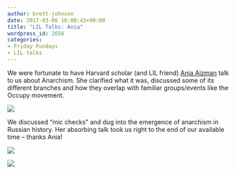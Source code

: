 ```yaml
---
author: brett-johnson
date: 2017-03-06 16:00:43+00:00
title: "LIL Talks: Ania"
wordpress_id: 2656
categories:
- Friday Fundays
- LIL talks
---
```


We were fortunate to have Harvard scholar (and LIL friend) [Ania Aizman](http://complit.fas.harvard.edu/people/anna-aizman) talk to us about Anarchism. She clarified what it was, discussed some of its different branches and how they overlap with familiar groups/events like the Occupy movement.

![](https://lil-blog-media.s3.amazonaws.com/IMG_20170303_141052-1-768x1024.jpg)

We discussed “mic checks” and dug into the emergence of anarchism in Russian history. Her absorbing talk took us right to the end of our available time – thanks Ania!

![](https://lil-blog-media.s3.amazonaws.com/IMG_20170303_140317-768x576.jpg)

![](https://lil-blog-media.s3.amazonaws.com/IMG_20170303_163543-768x576.jpg)

